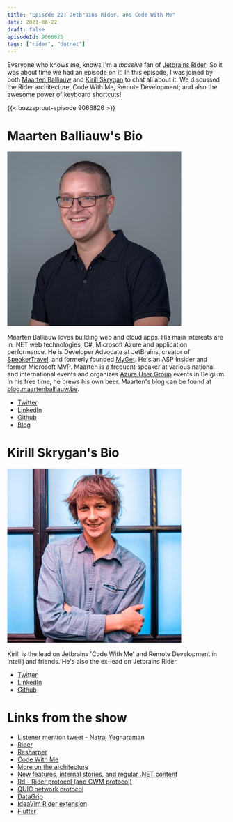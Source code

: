 ```yaml
---
title: "Episode 22: Jetbrains Rider, and Code With Me"
date: 2021-08-22
draft: false
episodeId: 9066826
tags: ["rider", "dotnet"]
---
```


Everyone who knows me, knows I'm a _massive_ fan of [Jetbrains Rider](https://www.jetbrains.com/rider/)! So it was about time we had an episode on it! In this episode, I was joined by both [Maarten Balliauw](https://twitter.com/maartenballiauw) and [Kirill Skrygan](https://twitter.com/kskrygan) to chat all about it. We discussed the Rider architecture, Code With Me, Remote Development; and also the awesome power of keyboard shortcuts!

{{< buzzsprout-episode 9066826 >}}

# Maarten Balliauw's Bio

![](/images/0022-Rider/Maarten.jpg)

Maarten Balliauw loves building web and cloud apps. His main interests are in .NET web technologies, C#, Microsoft Azure and application performance. He is Developer Advocate at JetBrains, creator of [SpeakerTravel](https://www.speaker.travel/), and formerly founded [MyGet](https://www.myget.org/). He's an ASP Insider and former Microsoft MVP. Maarten is a frequent speaker at various national and international events and organizes [Azure User Group](https://www.azug.be/) events in Belgium. In his free time, he brews his own beer. Maarten's blog can be found at [blog.maartenballiauw.be](https://blog.maartenballiauw.be).

* [Twitter](https://twitter.com/maartenballiauw)
* [LinkedIn](https://www.linkedin.com/in/maartenballiauw/)
* [Github](https://github.com/maartenba)
* [Blog](https://blog.maartenballiauw.be)

# Kirill Skrygan's Bio

![](/images/0022-Rider/Kirill.jpg)

Kirill is the lead on Jetbrains 'Code With Me' and Remote Development in Intellij and friends. He's also the ex-lead on Jetbrains Rider.

* [Twitter](https://twitter.com/kskrygan)
* [LinkedIn](https://www.linkedin.com/in/kirill-skrygan-7b86073a/)
* [Github](https://github.com/kskrygan)

# Links from the show

* [Listener mention tweet - Natraj Yegnaraman](https://twitter.com/RajYRaman/status/1426316562403790848)
* [Rider](https://www.jetbrains.com/rider/)
* [Resharper](https://www.jetbrains.com/resharper/)
* [Code With Me](https://www.jetbrains.com/code-with-me/)
* [More on the architecture](https://www.codemag.com/article/1811091/Building-a-.NET-IDE-with-JetBrains-Rider)
* [New features, internal stories, and regular .NET content](https://blog.jetbrains.com/dotnet/)
* [Rd - Rider protocol (and CWM protocol)](https://github.com/JetBrains/rd)
* [QUIC network protocol](https://en.wikipedia.org/wiki/QUIC)
* [DataGrip](https://www.jetbrains.com/datagrip/)
* [IdeaVim Rider extension](https://github.com/JetBrains/ideavim)
* [Flutter](https://flutter.dev/)
